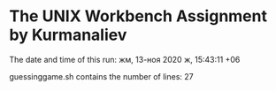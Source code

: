 # The UNIX Workbench Assignment by Kurmanaliev

The date and time of this run: жм, 13-ноя 2020 ж, 15:43:11 +06

guessinggame.sh contains the number of lines:
27
